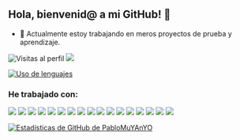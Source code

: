 ## Hola, bienvenid@ a mi GitHub! 👋

- 🔭 Actualmente estoy trabajando en meros proyectos de prueba y aprendizaje.

![Visitas al perfil](https://gpvc.arturio.dev/PabloMuYAnYO)  <img src="https://img.shields.io/github/followers/PabloMuYAnYO?label=Follow" style=" float:left, margin-right:10px" />

[![Uso de lenguajes](https://github-readme-stats.vercel.app/api/top-langs/?username=PabloMuYAnYO&langs_count=8)](https://github.com/PabloMuYAnYO/github-readme-stats)

### He trabajado con:

<img src = "https://img.shields.io/badge/-HTML5-E34F26?style=flat&logo=html5&logoColor=white"> <img src = "https://img.shields.io/badge/-CSS3-1572B6?style=flat&logo=css3&logoColor=white">
<img src="https://img.shields.io/badge/-Bootstrap-563D7C?style=flat&logo=bootstrap&logoColor=white">
<img src="https://img.shields.io/badge/tailwindcss-%2338B2AC.svg?style=flat&logo=tailwind-css&logoColor=white">
<img src="https://img.shields.io/badge/-Sass-cc6699?style=flat&logo=sass&logoColor=ffffff">
<img src="https://img.shields.io/badge/-JavaScript-eed718?style=flat&logo=javascript&logoColor=000000">
<img src="https://img.shields.io/badge/-Python-FFD449?style=flat&logo=Python&logoColor=black">
<img src="https://img.shields.io/badge/vuejs-%2335495e.svg?style=flat&logo=vuedotjs&logoColor=%234FC08D">
<img src="https://img.shields.io/badge/-Node.js-3C873A?style=flat&logo=Node.js&logoColor=white">
<img src="https://img.shields.io/badge/-Express.js-787878?style=flat">
<img src="http://img.shields.io/badge/-Git-F1502F?style=flat&logo=git&logoColor=FFFFFF">
<img src="http://img.shields.io/badge/-Github-000000?style=flat&logo=github&logoColor=FFFFFF">
<img src="https://img.shields.io/badge/-MongoDB-4DB33D?style=flat&logo=mongodb&logoColor=FFFFFF">
<img src="https://img.shields.io/badge/-MySQL-F29111?style=flat&logo=mysql&logoColor=FFFFFF">
<img src="https://img.shields.io/badge/WordPress-%23117AC9.svg?flat&logo=WordPress&logoColor=white">
<img src="https://img.shields.io/badge/Blogger-FF5722?style=flat&logo=blogger&logoColor=white">
<img src="http://img.shields.io/badge/-VS%20Code-007ACC?style=flat&logo=visual%20studio%20code&logoColor=white">


[![Estadísticas de GitHub de PabloMuYAnYO](https://github-readme-stats.vercel.app/api?username=PabloMuYAnYO)](https://github.com/PabloMuYAnYO/github-readme-stats)

